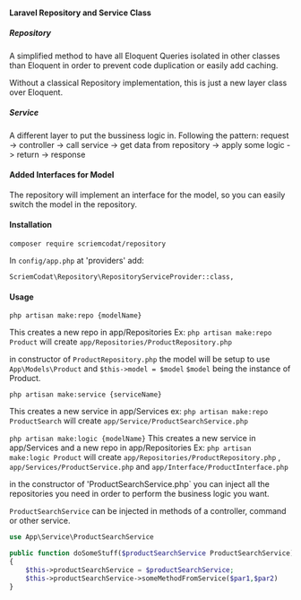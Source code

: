 #### Laravel Repository and Service Class
##### Repository
A simplified method to have all Eloquent Queries isolated in other classes than Eloquent in order to prevent code duplication or easily add caching.

Without a classical Repository implementation, this is just a new layer class over Eloquent. 

##### Service
A different layer to put the bussiness logic in. Following the pattern:
request -> controller -> call service -> get data from repository -> apply some logic -> return -> response

#### Added Interfaces for Model

The repository will implement an interface for the model, so you can easily switch the model in the repository.

#### Installation
`composer require scriemcodat/repository`

In  `config/app.php` at 'providers' add:

`ScriemCodat\Repository\RepositoryServiceProvider::class,`

#### Usage

`php artisan make:repo {modelName}`

This creates a new repo in app/Repositories
Ex: `php artisan make:repo Product` will create `app/Repositories/ProductRepository.php`

in constructor of `ProductRepository.php` the model will be setup to use
`App\Models\Product` and `$this->model = $model` `$model` being the instance of Product.

`php artisan make:service {serviceName}`

This creates a new service in app/Services
ex: `php artisan make:repo ProductSearch` will create `app/Service/ProductSearchService.php`

`php artisan make:logic {modelName}`
This creates a new service in app/Services and a new repo in app/Repositories
Ex: `php artisan make:logic Product` will create `app/Repositories/ProductRepository.php` , `app/Services/ProductService.php` and `app/Interface/ProductInterface.php`

in the constructor of 'ProductSearchService.php` you can inject all the repositories you need
in order to perform the business logic you want.

`ProductSearchService` can be injected in methods of a controller, command or other service.





```php
use App\Service\ProductSearchService
```

```php
public function doSomeStuff($productSearchService ProductSearchService)
{
    $this->productSearchService = $productSearchService;
    $this->productSearchService->someMethodFromService($par1,$par2)
}
```


